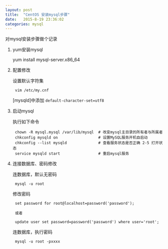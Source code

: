 ```yaml
---
layout: post
title:  "CentOS 安装mysql步骤"
date:   2015-8-19 23:36:02
categories: mysql
---
```


对mysql安装步骤做个记录

1. yum安装mysql

	yum install mysql-server.x86_64

2. 配置修改

	设置默认字符集

		vim /etc/my.cnf

	[mysqld]中添加 `default-character-set=utf8`

3. 启动mysql	
	
	执行如下命令

		chown -R mysql.mysql /var/lib/mysql  # 改变mysql主目录的所有者与所属者
		chkconfig mysqld on                  # 设置MySQL服务开机自启动
		chkconfig --list mysqld              # 查看服务状态是否正确 2-5 打开状态
		service mysqld start                 # 重启mysql服务

4. 连接数据库、密码修改

	连数据库，默认无密码

		mysql -u root

	修改密码

		set password for root@localhost=password('password');

		或者

		update user set password=password('password') where user='root';

	连数据库，执行密码

		mysql -u root -pxxxx